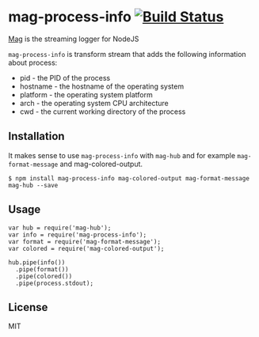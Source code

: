 # mag-process-info [![Build Status](https://travis-ci.org/mahnunchik/mag-process-info.svg)](https://travis-ci.org/mahnunchik/mag-process-info)

[Mag](https://github.com/mahnunchik/mag) is the streaming logger for NodeJS

`mag-process-info` is transform stream that adds the following information about process:

* pid - the PID of the process
* hostname - the hostname of the operating system
* platform - the operating system platform
* arch - the operating system CPU architecture
* cwd - the current working directory of the process

## Installation

It makes sense to use `mag-process-info` with `mag-hub` and for example `mag-format-message` and mag-colored-output. 

```
$ npm install mag-process-info mag-colored-output mag-format-message mag-hub --save
```

## Usage

```
var hub = require('mag-hub');
var info = require('mag-process-info');
var format = require('mag-format-message');
var colored = require('mag-colored-output');

hub.pipe(info())
  .pipe(format())
  .pipe(colored())
  .pipe(process.stdout);
```


## License

MIT
